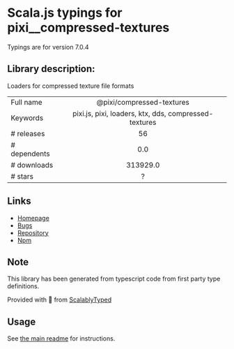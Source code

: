 
# Scala.js typings for pixi__compressed-textures

Typings are for version 7.0.4

## Library description:
Loaders for compressed texture file formats

|                    |                 |
| ------------------ | :-------------: |
| Full name          | @pixi/compressed-textures |
| Keywords           | pixi.js, pixi, loaders, ktx, dds, compressed-textures |
| # releases         | 56 |
| # dependents       | 0.0 |
| # downloads        | 313929.0 |
| # stars            | ? |

## Links
- [Homepage](https://github.com/pixijs/pixijs#readme)
- [Bugs](https://github.com/pixijs/pixijs/issues)
- [Repository](https://github.com/pixijs/pixijs)
- [Npm](https://www.npmjs.com/package/%40pixi%2Fcompressed-textures)
    


## Note
This library has been generated from typescript code from first party type definitions.

Provided with :purple_heart: from [ScalablyTyped](https://github.com/oyvindberg/ScalablyTyped)

## Usage
See [the main readme](../../readme.md) for instructions.


